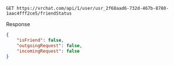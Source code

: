 ```http
GET https://vrchat.com/api/1/user/usr_2f68aad6-732d-467b-8780-1aac4fff2ce5/friendStatus
```

Response

```json
{
    "isFriend": false,
    "outgoingRequest": false,
    "incomingRequest": false
}
```